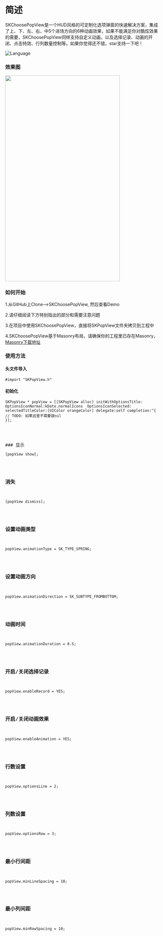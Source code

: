 # 简述

SKChoosePopView是一个HUD风格的可定制化选项弹窗的快速解决方案，集成了上、下、左、右、中5个进场方向的6种动画效果，如果不能满足你对酷炫效果的需要，SKChoosePopView同样支持自定义动画，以及选择记录、动画的开闭、点击特效、行列数量控制等。如果你觉得还不错，star支持一下吧！

![Language](https://img.shields.io/badge/Language-%20Objective%20C%20-blue.svg) 


### 效果图 
<img src="http://ofg0p74ar.bkt.clouddn.com/SKPopViewExample.gif" width="370" height ="665" />


### 如何开始 

1.从GitHub上Clone-->SKChoosePopView, 然后查看Demo


2.请仔细阅读下方特别指出的部分和需要注意问题


3.在项目中使用SKChoosePopView，直接将SKPopView文件夹拷贝到工程中


4.SKChoosePopView基于Masonry布局，请确保你的工程里已存在Masonry，[Masonry下载地址](https://github.com/SnapKit/Masonry)


### 使用方法

#### 头文件导入
<pre><code>#import "SKPopView.h"</code></pre>



#### 初始化
<pre><code>SKPopView * popView = [[SKPopView alloc] initWithOptionsTitle: OptionsIconNormal:kDate.normalIcons  OptionsIconSelected: selectedTitleColor:[UIColor orangeColor] delegate:self completion:^{
// TODO: 如果这里不需要就nil
}];</code><pre>



### 显示
<pre><code>[popView show];</code></pre>



### 消失
<pre><code>[popView dismiss];</code></pre>



### 设置动画类型
<pre><code>popView.animationType = SK_TYPE_SPRING;</code></pre>



### 设置动画方向
<pre><code>popView.animationDirection = SK_SUBTYPE_FROMBOTTOM;</code></pre>



### 动画时间
<pre><code>popView.animationDuration = 0.5;</code></pre>



### 开启/关闭选择记录
<pre><code>popView.enableRecord = YES;</code></pre>



### 开启/关闭动画效果
<pre><code>popView.enableAnimation = YES;</code></pre>



### 行数设置
<pre><code>popView.optionsLine = 2;</code></pre>



### 列数设置
<pre><code>popView.optionsRow = 3;</code></pre>



### 最小行间距
<pre><code>popView.minLineSpacing = 10;</code></pre>



### 最小列间距
<pre><code>popView.minRowSpacing = 10;</code></pre>

